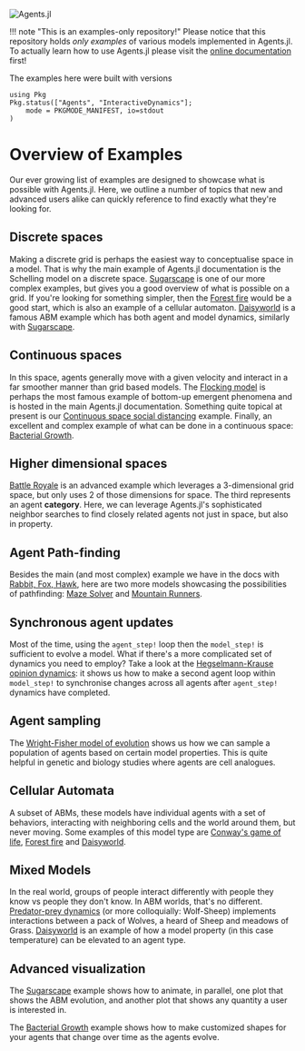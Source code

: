 ![Agents.jl](https://github.com/JuliaDynamics/JuliaDynamics/blob/master/videos/agents/agents3_logo.gif?raw=true)

!!! note "This is an examples-only repository!"
    Please notice that this repository holds _only examples_ of various models implemented in Agents.jl. To actually learn how to use Agents.jl please visit the [online documentation](https://juliadynamics.github.io/Agents.jl/stable/) first!


The examples here were built with versions

```@example MAIN
using Pkg
Pkg.status(["Agents", "InteractiveDynamics"];
    mode = PKGMODE_MANIFEST, io=stdout
)
```

# Overview of Examples

Our ever growing list of examples are designed to showcase what is possible with
Agents.jl. Here, we outline a number of topics that new and advanced users alike can
quickly reference to find exactly what they're looking for.

## Discrete spaces
Making a discrete grid is perhaps the easiest way to conceptualise space in a model.
That is why the main example of Agents.jl documentation is the Schelling model on a discrete space.
[Sugarscape](@ref) is one of our more complex examples, but gives you a good overview
of what is possible on a grid. If you're looking for something simpler, then the
[Forest fire](@ref) would be a good start, which is also an example of a cellular automaton.
[Daisyworld](@ref) is a famous ABM example which has both agent and model dynamics, similarly with [Sugarscape](@ref).

## Continuous spaces
In this space, agents generally move with a given velocity
and interact in a far smoother manner than grid based models.
The [Flocking model](https://juliadynamics.github.io/Agents.jl/stable/examples/flock/)
is perhaps the most famous example of bottom-up emergent phenomena and is hosted in the main Agents.jl documentation. Something quite
topical at present is our
[Continuous space social distancing](@ref) example.
Finally, an excellent and complex example of what can be done in a continuous space:
[Bacterial Growth](@ref).

## Higher dimensional spaces

[Battle Royale](@ref) is an advanced example which leverages a 3-dimensional
grid space, but only uses 2 of those dimensions for space. The third represents an
agent **category**. Here, we can leverage Agents.jl's sophisticated neighbor searches
to find closely related agents not just in space, but also in property.

## Agent Path-finding
Besides the main (and most complex) example we have in the docs with [Rabbit, Fox, Hawk](https://juliadynamics.github.io/Agents.jl/stable/examples/rabbit_fox_hawk/), here are two more models showcasing the possibilities of pathfinding:
[Maze Solver](@ref) and [Mountain Runners](@ref).

## Synchronous agent updates

Most of the time, using the `agent_step!` loop then the `model_step!` is
sufficient to evolve a model. What if there's a more complicated set of dynamics you need
to employ? Take a look at the [Hegselmann-Krause opinion dynamics](@ref):
it shows us how to make a second agent loop within `model_step!` to synchronise changes
across all agents after `agent_step!` dynamics have completed.

## Agent sampling

The [Wright-Fisher model of evolution](@ref) shows us how we can sample a population of
agents based on certain model properties. This is quite helpful in genetic and biology
studies where agents are cell analogues.

## Cellular Automata

A subset of ABMs, these models have individual agents with a set of behaviors,
interacting with neighboring cells and the world around them, but never moving.
Some examples of this model type are [Conway's game of life](@ref), [Forest fire](@ref) and
[Daisyworld](@ref).

## Mixed Models

In the real world, groups of people interact differently with people they know vs people
they don't know. In ABM worlds, that's no different.
[Predator-prey dynamics](@ref) (or more colloquially: Wolf-Sheep) implements
interactions between a pack of Wolves, a heard of Sheep and meadows of Grass.
[Daisyworld](@ref) is an example of how a model property (in this case temperature) can
be elevated to an agent type.

## Advanced visualization
The [Sugarscape](@ref) example shows how to animate, in parallel, one plot that shows the ABM evolution, and another plot that shows any quantity a user is interested in.

The [Bacterial Growth](@ref) example shows how to make customized shapes for your agents that change over time as the agents evolve.
